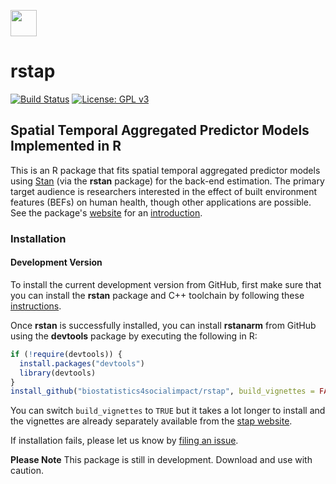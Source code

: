 [<img src = "https://avatars1.githubusercontent.com/u/28572271?s=400&u=4cfc3435602d8ad1cc847faa0000caa418713ce4&v=4" height = "42" width = "42"/>](https://biostatistics4socialimpact.github.io)
# rstap
[![Build Status](https://travis-ci.org/Biostatistics4SocialImpact/rstap.svg?branch=master)](https://travis-ci.org/Biostatistics4SocialImpact/rstap)
[![License: GPL v3](https://img.shields.io/badge/License-GPL%20v3-blue.svg)](https://www.gnu.org/licenses/gpl-3.0)

## Spatial Temporal Aggregated Predictor Models Implemented in R

This is an R package that fits spatial temporal aggregated predictor models   
using [Stan](http://mc-stan.org) (via the **rstan** package) for the back-end
estimation. The primary target audience is researchers interested in the effect of built environment features (BEFs) on human health, though other
applications are possible. See the package's [website](https://biostatistics4socialimpact.github.io/rstap) for an [introduction](https://biostatistics4socialimpact.github.io/rstap/articles/Introduction.html).


### Installation

#### Development Version

To install the current development version from GitHub, first make sure that you can install the **rstan**
package and C++ toolchain by following these
[instructions](https://github.com/stan-dev/rstan/wiki/RStan-Getting-Started).

Once **rstan** is successfully installed, you can install **rstanarm** from
GitHub using the **devtools** package by executing the following in R:

```r
if (!require(devtools)) {
  install.packages("devtools")
  library(devtools)
}
install_github("biostatistics4socialimpact/rstap", build_vignettes = FALSE)
```

You can switch `build_vignettes` to `TRUE` but it takes a lot longer to install and the 
vignettes are already separately available from the 
[stap website](https://biostatistics4socialimpact.github.io/rstap). 

If installation fails, please let us know by [filing an issue](https://github.com/biostatistics4socialimpact/rstap/issues).

**Please Note** This package is still in development. Download and use with caution. 
